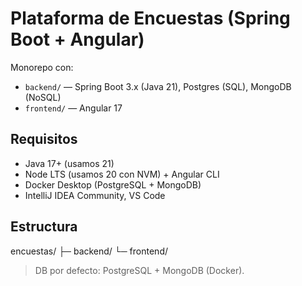 # Plataforma de Encuestas (Spring Boot + Angular)

Monorepo con:
- `backend/` — Spring Boot 3.x (Java 21), Postgres (SQL), MongoDB (NoSQL)
- `frontend/` — Angular 17

## Requisitos
- Java 17+ (usamos 21)
- Node LTS (usamos 20 con NVM) + Angular CLI
- Docker Desktop (PostgreSQL + MongoDB)
- IntelliJ IDEA Community, VS Code

## Estructura
encuestas/
├─ backend/
└─ frontend/

> DB por defecto: PostgreSQL + MongoDB (Docker).
